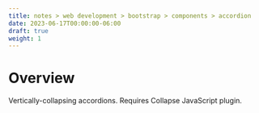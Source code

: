 ```yaml
---
title: notes > web development > bootstrap > components > accordion
date: 2023-06-17T00:00:00-06:00
draft: true
weight: 1
---
```


# Overview
Vertically-collapsing accordions.  Requires Collapse JavaScript plugin.
